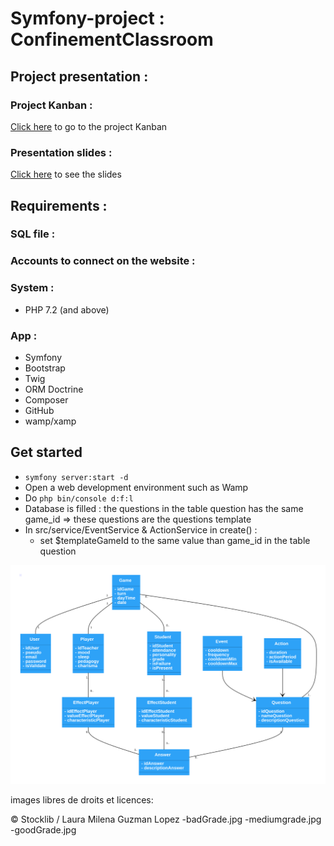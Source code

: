 # Symfony-project : ConfinementClassroom

## Project presentation :

### Project Kanban :
[Click here](https://github.com/Zerui-WANG/Symfony-project/projects/1) to go to the project Kanban

### Presentation slides :
[Click here](https://github.com/Zerui-WANG/Symfony-project/blob/develop/presentation_slides.pdf) to see the slides

## Requirements :

### SQL file :

### Accounts to connect on the website :

### System : 
- PHP 7.2 (and above)

### App : 
- Symfony
- Bootstrap
- Twig
- ORM Doctrine
- Composer
- GitHub
- wamp/xamp

## Get started
- `symfony server:start -d`
- Open a web development environment such as Wamp
- Do `php bin/console d:f:l`
- Database is filled : the questions in the table question has the same game_id => these questions are the questions template
- In src/service/EventService &  ActionService in create() : 
    - set $templateGameId to the same value than game_id in the table question 

![Alt text](./diagrammeClasse.svg)

images libres de droits et licences:

© Stocklib / Laura Milena Guzman Lopez
-badGrade.jpg
-mediumgrade.jpg
-goodGrade.jpg
